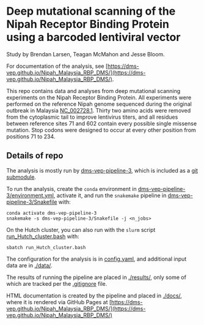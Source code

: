 # Deep mutational scanning of the Nipah Receptor Binding Protein using a barcoded lentiviral vector
Study by Brendan Larsen, Teagan McMahon and Jesse Bloom.

For documentation of the analysis, see [https://dms-vep.github.io/Nipah_Malaysia_RBP_DMS/](https://dms-vep.github.io/Nipah_Malaysia_RBP_DMS/).

This repo contains data and analyses from deep mutational scanning experiments on the Nipah Receptor Binding Protein. All experiments were performed on the reference Nipah genome sequenced during the original outbreak in Malaysia [NC_002728.1](https://www.ncbi.nlm.nih.gov/nuccore/NC_002728.1). Thirty two amino acids were removed from the cytoplasmic tail to improve lentivirus titers, and all residues between reference sites 71 and 602 contain every possible single missense mutation. Stop codons were designed to occur at every other position from positions 71 to 234.

## Details of repo
The analysis is mostly run by [dms-vep-pipeline-3](https://github.com/dms-vep/dms-vep-pipeline-3), which is included as a [git submodule](https://git-scm.com/book/en/v2/Git-Tools-Submodules).

To run the analysis, create the `conda` environment in [dms-vep-pipeline-3/environment.yml](dms-vep-pipeline-3/environment.yml), activate it, and run the `snakemake` pipeline in [dms-vep-pipeline-3/Snakefile](dms-vep-pipeline-3/Snakefile) with:

    conda activate dms-vep-pipeline-3
    snakemake -s dms-vep-pipeline-3/Snakefile -j <n_jobs>

On the Hutch cluster, you can also run with the `slurm` script [run_Hutch_cluster.bash](run_Hutch_cluster.bash) with:

    sbatch run_Hutch_cluster.bash

The configuration for the analysis is in [config.yaml](config.yaml), and additional input data are in [./data/](data).

The results of running the pipeline are placed in [./results/](results), only some of which are tracked per the [.gitignore](.gitignore) file.

HTML documentation is created by the pipeline and placed in [./docs/](docs), where it is rendered via GitHub Pages at [https://dms-vep.github.io/Nipah_Malaysia_RBP_DMS/](https://dms-vep.github.io/Nipah_Malaysia_RBP_DMS/)

